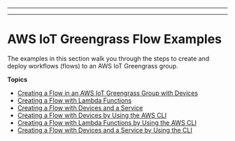 --------

--------

# AWS IoT Greengrass Flow Examples<a name="iot-tg-gs-greengrass-examples"></a>

The examples in this section walk you through the steps to create and deploy workflows \(flows\) to an AWS IoT Greengrass group\.

**Topics**
+ [Creating a Flow in an AWS IoT Greengrass Group with Devices](iot-tg-gs-thing-sample.md)
+ [Creating a Flow with Lambda Functions](iot-tg-gs-lambda-sample.md)
+ [Creating a Flow with Devices and a Service](iot-tg-gs-thingdev-sample.md)
+ [Creating a Flow with Devices by Using the AWS CLI](iot-tg-gs-thing-sample-deploy-cli.md)
+ [Creating a Flow with Lambda Functions by Using the AWS CLI](iot-tg-gs-lambda-sample-deploy-cli.md)
+ [Creating a Flow with Devices and a Service by Using the CLI](iot-tg-gs-thingdev-sample-deploy-cli.md)